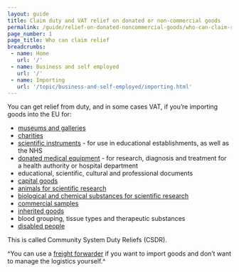 ```yaml
---
layout: guide
title: Claim duty and VAT relief on donated or non-commercial goods
permalink: /guide/relief-on-donated-noncommercial-goods/who-can-claim-relief.html
page_number: 1
page_title: Who can claim relief
breadcrumbs:
 - name: Home
   url: '/'
 - name: Business and self employed
   url: '/'
 - name: Importing
   url: '/topic/business-and-self-employed/importing.html'   
---
```


You can get relief from duty, and in some cases VAT, if you’re importing goods into the EU for:

- [museums and galleries](/guide/relief-on-donated-noncommercial-goods/museums-galleries.html)
- [charities](/guide/relief-on-donated-noncommercial-goods/charities.html) 
- [scientific instruments](/guide/relief-on-donated-noncommercial-goods/scientific-instruments.html) - for use in educational establishments, as well as the NHS
- [donated medical equipment](/guide/relief-on-donated-noncommercial-goods/donated-medical-equipment.html) - for research, diagnosis and treatment for a health authority or hospital department 
- educational, scientific, cultural and professional documents
- [capital goods](/guide/relief-on-donated-noncommercial-goods/capital-goods.html) 
- [animals for scientific research](/guide/relief-on-donated-noncommercial-goods/animals-for-scientific-research.html)
- [biological and chemical substances for scientific research](/guide/relief-on-donated-noncommercial-goods/biological-chemical-substances-scientific-research.html)
- [commercial samples](/guide/relief-on-donated-noncommercial-goods/commercial-samples.html)
- [inherited goods](/guide/relief-on-donated-noncommercial-goods/inherited-goods.html)
- blood grouping, tissue types and therapeutic substances
- [disabled people](/guide/relief-on-donated-noncommercial-goods/disabled-people.html)

This is called Community System Duty Reliefs (CSDR).

^You can use a [freight forwarder](http://www.bifa.org/members) if you want to import goods and don’t want to manage the logistics yourself.^
